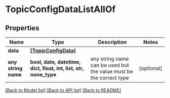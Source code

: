 # TopicConfigDataListAllOf


## Properties
Name | Type | Description | Notes
------------ | ------------- | ------------- | -------------
**data** | [**[TopicConfigData]**](TopicConfigData.md) |  | 
**any string name** | **bool, date, datetime, dict, float, int, list, str, none_type** | any string name can be used but the value must be the correct type | [optional]

[[Back to Model list]](../README.md#documentation-for-models) [[Back to API list]](../README.md#documentation-for-api-endpoints) [[Back to README]](../README.md)


